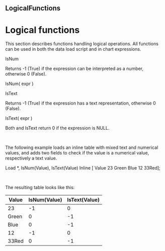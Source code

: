 ## LogicalFunctions

# Logical functions

This section describes functions handling logical operations. All
functions can be used in both the data load script and in chart
expressions.

IsNum

Returns -1 (True) if the expression can be interpreted as a number,
otherwise 0 (False).

IsNum( expr )

IsText

Returns -1 (True) if the expression has a text representation, otherwise
0 (False).

IsText( expr
)



Both  and IsText
return 0 if the expression is NULL.



 

The following example loads an inline table with mixed text and
numerical values, and adds two fields to check if the value is a
numerical value, respectively a text
value.



Load \*, IsNum(Value), IsText(Value) Inline [ Value 23 Green Blue 12
33Red];





 



The resulting table looks like this:

| Value | IsNum(Value) | IsText(Value) |
| ----- | ------------ | ------------- |
| 23    | \-1          | 0             |
| Green | 0            | \-1           |
| Blue  | 0            | \-1           |
| 12    | \-1          | 0             |
| 33Red | 0            | \-1           |
